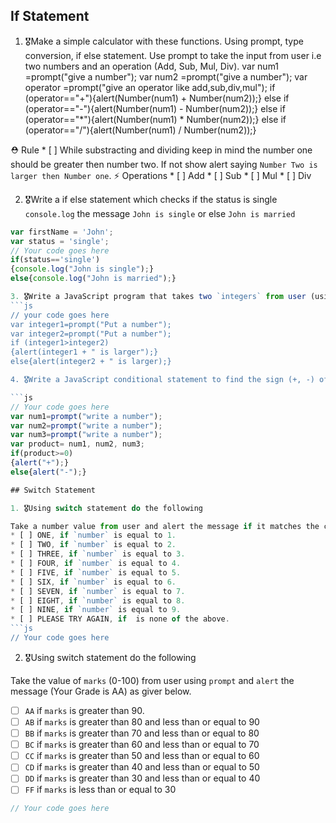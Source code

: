 ## If Statement
1.  🎖Make a simple calculator with these functions. Using prompt, type conversion, if else statement. Use prompt to take the input from user i.e two numbers and an operation (Add, Sub, Mul, Div).
var num1 =prompt("give a number");
var num2 =prompt("give a number");
var operator =prompt("give an operator like add,sub,div,mul");
if (operator=="+"){alert(Number(num1) + Number(num2));}
else if (operator=="-"){alert(Number(num1) - Number(num2));}
else if (operator=="*"){alert(Number(num1) * Number(num2));}
else if (operator=="/"){alert(Number(num1) / Number(num2));}



  ⛑ Rule
    * [ ] While substracting and dividing keep in mind the number one should be greater then number two. If not show alert saying `Number Two is larger then Number one`.
  ⚡️ Operations
    * [ ] Add
    * [ ] Sub
    * [ ] Mul
    * [ ] Div

2. 🎖Write a if else statement which checks if the status is single `console.log` the message `John is single` or else `John is married`
```js
var firstName = 'John';
var status = 'single';
// Your code goes here
if(status=='single')
{console.log("John is single");}
else{console.log("John is married");}

3. 🎖Write a JavaScript program that takes two `integers` from user (using prompt) and alerts the larger number.
```js
// your code goes here
var integer1=prompt("Put a number");
var integer2=prompt("Put a number");
if (integer1>integer2) 
{alert(integer1 + " is larger");}
else{alert(integer2 + " is larger);}

4. 🎖Write a JavaScript conditional statement to find the sign (+, -) of product of three numbers. Take those three numbers from user using `prompt`. Display an alert box with the specified sign.

```js
// Your code goes here
var num1=prompt("write a number");
var num2=prompt("write a number");
var num3=prompt("write a number");
var product= num1, num2, num3;
if(product>=0)
{alert("+");}
else{alert("-");}

## Switch Statement

1. 🎖Using switch statement do the following

Take a number value from user and alert the message if it matches the conditions.
* [ ] ONE, if `number` is equal to 1.
* [ ] TWO, if `number` is equal to 2.
* [ ] THREE, if `number` is equal to 3.
* [ ] FOUR, if `number` is equal to 4.
* [ ] FIVE, if `number` is equal to 5.
* [ ] SIX, if `number` is equal to 6.
* [ ] SEVEN, if `number` is equal to 7.
* [ ] EIGHT, if `number` is equal to 8.
* [ ] NINE, if `number` is equal to 9.
* [ ] PLEASE TRY AGAIN, if  is none of the above.
```js
// Your code goes here
```

2. 🎖Using switch statement do the following

Take the value of `marks` (0-100) from user using `prompt` and `alert` the message (Your Grade is AA) as giver below.
* [ ] `AA` if `marks` is greater than 90.
* [ ] `AB` if `marks` is greater than 80 and less than or equal to 90
* [ ] `BB` if `marks` is greater than 70 and less than or equal to 80
* [ ] `BC` if `marks` is greater than 60 and less than or equal to 70
* [ ] `CC` if `marks` is greater than 50 and less than or equal to 60
* [ ] `CD` if `marks` is greater than 40 and less than or equal to 50
* [ ] `DD` if `marks` is greater than 30 and less than or equal to 40
* [ ] `FF` if `marks` is less than or equal to 30
```js
// Your code goes here
```
